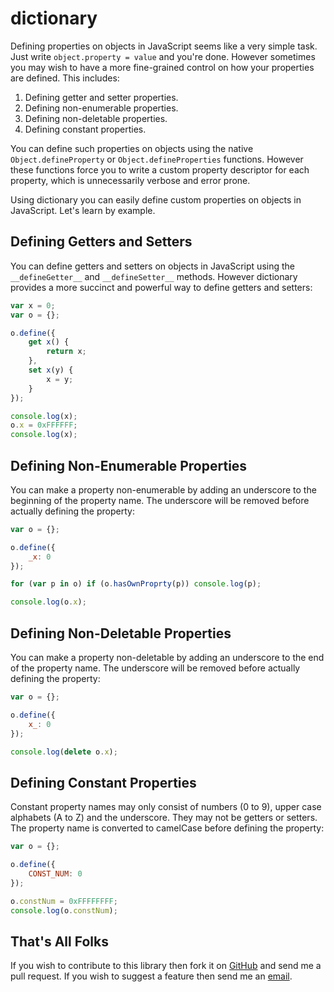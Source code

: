 # dictionary #

Defining properties on objects in JavaScript seems like a very simple task. Just write `object.property = value` and you're done. However sometimes you may wish to have a more fine-grained control on how your properties are defined. This includes:

1. Defining getter and setter properties.
2. Defining non-enumerable properties.
3. Defining non-deletable properties.
4. Defining constant properties.

You can define such properties on objects using the native `Object.defineProperty` or `Object.defineProperties` functions. However these functions force you to write a custom property descriptor for each property, which is unnecessarily verbose and error prone.

Using dictionary you can easily define custom properties on objects in JavaScript. Let's learn by example.

## Defining Getters and Setters ##

You can define getters and setters on objects in JavaScript using the `__defineGetter__` and `__defineSetter__` methods. However dictionary provides a more succinct and powerful way to define getters and setters:

```javascript
var x = 0;
var o = {};

o.define({
    get x() {
        return x;
    },
    set x(y) {
        x = y;
    }
});

console.log(x);
o.x = 0xFFFFFF;
console.log(x);
```

## Defining Non-Enumerable Properties ##

You can make a property non-enumerable by adding an underscore to the beginning of the property name. The underscore will be removed before actually defining the property:

```javascript
var o = {};

o.define({
    _x: 0
});

for (var p in o) if (o.hasOwnProprty(p)) console.log(p);

console.log(o.x);
```

## Defining Non-Deletable Properties ##

You can make a property non-deletable by adding an underscore to the end of the property name. The underscore will be removed before actually defining the property:

```javascript
var o = {};

o.define({
    x_: 0
});

console.log(delete o.x);
```

## Defining Constant Properties ##

Constant property names may only consist of numbers (0 to 9), upper case alphabets (A to Z) and the underscore. They may not be getters or setters. The property name is converted to camelCase before defining the property:

```javascript
var o = {};

o.define({
    CONST_NUM: 0
});

o.constNum = 0xFFFFFFFF;
console.log(o.constNum);
```

## That's All Folks ##

If you wish to contribute to this library then fork it on [GitHub](https://github.com/javascript/dictionary) and send me a pull request. If you wish to suggest a feature then send me an [email](mailto:aaditmshah@myopera.com).
